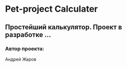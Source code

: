 # Pet-project Calculater

## Простейший калькулятор. Проект в разработке ...

### Автор проекта:
Андрей Жаров
